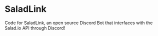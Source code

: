 # SaladLink
Code for SaladLink, an open source Discord Bot that interfaces with the Salad.io API through Discord!
